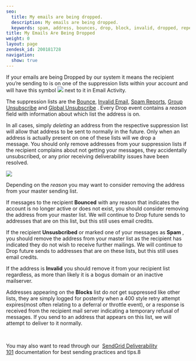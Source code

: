 ```yaml
---
seo:
  title: My emails are being dropped.
  description: My emails are being dropped.
  keywords: spam, address, bounces, drop, block, invalid, dropped, repeat, spam report, unsubscribed, bounced, reporting
title: My Emails Are Being Dropped
weight: 0
layout: page
zendesk_id: 200181728
navigation:
  show: true
---
```


If your emails are being Dropped by our system it means the recipient you’re sending to is on one of the suppression lists within your account and will have this symbol ![]({{root_url}}/images/Screen_Shot_2015-05-20_at_3.06.59_PM.png)&nbsp;next to it in Email Activity.

The suppression lists are the [Bounce](https://app.sendgrid.com/suppressions/bounces), [Invalid Email](https://app.sendgrid.com/suppressions/invalid_emails), [Spam Reports](https://app.sendgrid.com/suppressions/spam_reports), [Group Unsubscribe](https://app.sendgrid.com/suppressions/group_unsubscribes) and [Global Unsubscribe](https://app.sendgrid.com/suppressions/global_unsubscribes) . Every Drop event contains a _reason_ field with information about which list the address is on.

In all cases, simply _deleting_ an address from the respective suppression&nbsp;list will allow that address to be sent to normally in the future. Only when an address is actually present on one of these lists will we drop a message.&nbsp;You should only remove addresses from your suppression lists if the recipient complains about not getting your messages, they accidentally unsubscribed, or any prior receiving deliverability issues have been resolved.

![]({{root_url}}/images/Screen_Shot_2015-05-20_at_3.06.38_PM.png)

Depending on the _reason_&nbsp;you may want to consider removing the address from your master sending list.

If messages to the recipient **Bounced** with any reason that indicates the account is no longer active or does not exist, you should consider removing the&nbsp;address&nbsp;from your master list. We will continue to Drop future sends to addresses that are on this list, but this still uses email credits.

If the recipient **Unsusbcribed** or marked one of your messages as **Spam** , you should remove the address from your master list as the recipient has indicated they do not wish to receive further mailings.&nbsp;We will continue to Drop future sends to addresses that are on these lists, but this still uses email credits.

If the address is **Invalid** you should remove it from your recipient list regardless, as more than likely it is a bogus domain or an inactive mailserver.&nbsp;

Addresses appearing on the **Blocks** list do _not_ get&nbsp;suppressed&nbsp;like other lists, they are simply logged for posterity when a 400 style retry attempt expires(most often relating to a deferral or throttle event), or a response is received from the recipient mail server indicating a temporary refusal of messages. If you send to an address that appears on this list, we will attempt to deliver to it normally.

&nbsp;

You may also want to read through our&nbsp; [SendGrid Deliverability 101]({{root_url}}/Classroom/Deliver/Delivery_Introduction/email_deliverability_101.html)&nbsp;documentation for best sending practices and tips.8
